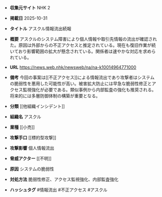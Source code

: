- **収集元サイト**
NHK 2

- **掲載日**
2025-10-31

- **タイトル**
アスクル情報流出続報

- **概要**
アスクルのシステム障害により個人情報や取引先情報の流出が確認された。原因は外部からの不正アクセスと推定されている。現在も復旧作業が続いており影響範囲の拡大が懸念されている。関係者は速やかな対応を求められている。

- **URL**
https://news.web.nhk/newsweb/na/na-k10014964771000

- **備考**
今回の事案は[[不正アクセス]]による情報流出であり攻撃者はシステムの脆弱性を悪用した可能性が高い。被害拡大防止には早急な脆弱性修正とアクセス監視強化が必要である。類似事例から内部監査の強化も推奨される。将来的には多層防御体制の構築が重要となる。

- **分類**
[[他組織インシデント]]

- **組織名**
アスクル

- **業種**
[[小売]]

- **攻撃手口**
[[標的型攻撃]]

- **攻撃影響**
個人情報流出

- **脅威アクター**
[[不明]]

- **原因**
システムの脆弱性

- **対処方法**
脆弱性修正、アクセス監視強化、内部監査強化

- **ハッシュタグ**
#情報流出 #不正アクセス #アスクル
